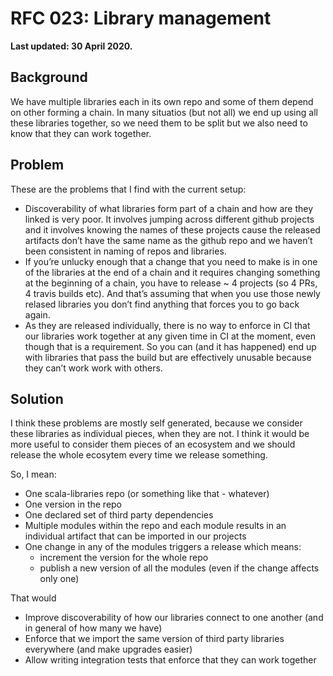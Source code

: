 # RFC 023: Library management

**Last updated: 30 April 2020.**

## Background

We have multiple libraries each in its own repo and some of them depend on other forming a chain. In many situatios (but not all) we end up using all these libraries together, so we need them to be split but we also need to know that they can work together.

## Problem

These are the problems that I find with the current setup:
- Discoverability of what libraries form part of a chain and how are they linked is very poor. It involves jumping across different github projects and it involves knowing the names of these projects cause the released artifacts don’t have the same name as the github repo and we haven’t been consistent in naming of repos and libraries.
- If you’re unlucky enough that a change that you need to make is in one of the libraries at the end of a chain and it requires changing something at the beginning of a chain, you have to release ~ 4 projects (so 4 PRs, 4 travis builds etc). And that’s assuming that when you use those newly relased libraries you don’t find anything that forces you to go back again.
- As they are released individually, there is no way to enforce in CI that our libraries work together at any given time in CI at the moment, even though that is a requirement. So you can (and it has happened) end up with libraries that pass the build but are effectively unusable because they can’t work work with others.

## Solution

I think these problems are mostly self generated, because we consider these libraries as individual pieces, when they are not.
I think it would be more useful to consider them pieces of an ecosystem and we should release the whole ecosytem every time we release something.

So, I mean:
- One scala-libraries repo (or something like that - whatever)
- One version in the repo
- One declared set of third party dependencies
- Multiple modules within the repo and each module results in an individual artifact that can be imported in our projects
- One change in any of the modules triggers a release which means:
    - increment the version for the whole repo
    - publish a new version of all the modules (even if the change affects only one)

That would
- Improve discoverability of how our libraries connect to one another (and in general of how many we have)
- Enforce that we import the same version of third party libraries everywhere (and make upgrades easier)
- Allow writing integration tests that enforce that they can work together
